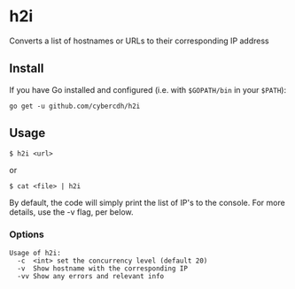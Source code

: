 # h2i

Converts a list of hostnames or URLs to their corresponding IP address


## Install

If you have Go installed and configured (i.e. with `$GOPATH/bin` in your `$PATH`):

```
go get -u github.com/cybercdh/h2i
```

## Usage

```
$ h2i <url>
```
or 
```
$ cat <file> | h2i
```

By default, the code will simply print the list of IP's to the console. For more details, use the -v flag, per below.

### Options

```
Usage of h2i:
  -c  <int> set the concurrency level (default 20)
  -v  Show hostname with the corresponding IP
  -vv Show any errors and relevant info
```